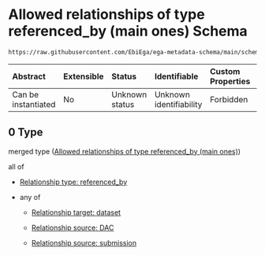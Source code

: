 # Allowed relationships of type referenced\_by (main ones) Schema

```txt
https://raw.githubusercontent.com/EbiEga/ega-metadata-schema/main/schemas/EGA.policy.json#/properties/policy_relationships/items/allOf/1/anyOf/0
```



| Abstract            | Extensible | Status         | Identifiable            | Custom Properties | Additional Properties | Access Restrictions | Defined In                                                                   |
| :------------------ | :--------- | :------------- | :---------------------- | :---------------- | :-------------------- | :------------------ | :--------------------------------------------------------------------------- |
| Can be instantiated | No         | Unknown status | Unknown identifiability | Forbidden         | Allowed               | none                | [EGA.policy.json\*](../../../schemas/EGA.policy.json "open original schema") |

## 0 Type

merged type ([Allowed relationships of type referenced\_by (main ones)](ega-16-properties-policy-relationships-items-allof-relationship-constraints-for-a-policy-anyof-allowed-relationships-of-type-referenced_by-main-ones.md))

all of

*   [Relationship type: referenced_by](ega-12-definitions-relationship-type-referenced_by.md "check type definition")

*   any of

    *   [Relationship target: dataset](ega-12-definitions-relationship-target-dataset.md "check type definition")

    *   [Relationship source: DAC](ega-12-definitions-relationship-source-dac.md "check type definition")

    *   [Relationship source: submission](ega-12-definitions-relationship-source-submission.md "check type definition")
